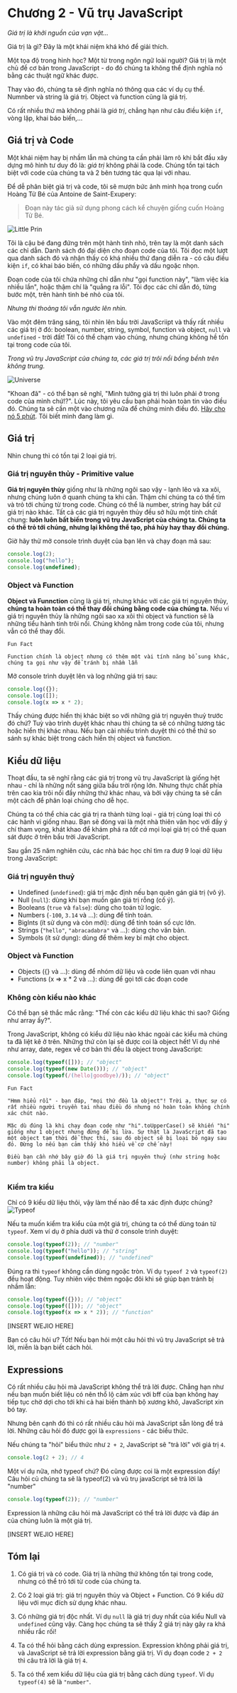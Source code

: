 # Chương 2 - Vũ trụ JavaScript

*Giá trị là khởi nguồn của vạn vật...*

Giá trị là gì? Đây là một khái niệm khá khó để giải thích.

Một tọa độ trong hình học? Một từ trong ngôn ngữ loài người? Giá trị là một chủ đề cơ bản trong JavaScript - do đó chúng ta không thể định nghĩa nó bằng các thuật ngữ khác được. 

Thay vào đó, chúng ta sẽ định nghĩa nó thông qua các ví dụ cụ thể. Numnber và string là giá trị. Object và function cũng là giá trị.

Có rất nhiều thứ mà không phải là *giá trị*, chẳng hạn như câu điều kiện `if`, vòng lặp, khai báo biến,...

## Giá trị và Code

Một khái niệm hay bị nhầm lẫn mà chúng ta cần phải làm rõ khi bắt đầu xây dựng mô hình tư duy đó là: *giá trị* không phải là code. Chúng tồn tại tách biệt với code của chúng ta và 2 bên tương tác qua lại với nhau.

Để dễ phân biệt giá trị và code, tôi sẽ mượn bức ảnh minh họa trong cuốn Hoàng Tử Bé của Antoine de Saint-Exupery:

> Đoạn này tác giả sử dụng phong cách kể chuyện giống cuốn Hoàng Tử Bé.

![Little Prin](./medias/little_prin.png)

Tôi là cậu bé đang đứng trên một hành tinh nhỏ, trên tay là một danh sách các chỉ dẫn. Danh sách đó đại diện cho đoạn code của tôi. Tôi đọc một lượt qua danh sách đó và nhận thấy có khá nhiều thứ đang diễn ra - có câu điều kiện `if`, có khai báo biến, có những dấu phẩy và dấu ngoặc nhọn.

Đoạn code của tôi chứa những chỉ dẫn như "gọi function này", "làm việc kia nhiều lần", hoặc thậm chí là "quẳng ra lỗi". Tôi đọc các chỉ dẫn đó, từng bước một, trên hành tinh bé nhỏ của tôi.

*Nhưng thi thoảng tôi vẫn ngước lên nhìn.*

Vào một đêm trăng sáng, tôi nhìn lên bầu trời JavaScriipt và thấy rất nhiều các giá trị ở đó: boolean, number, string, symbol, function và object, `null` và `undefined` - trời đất! Tôi có thể chạm vào chúng, nhưng chúng không hề tồn tại trong code của tôi.

*Trong vũ trụ JavaScript của chúng ta, các giá trị trôi nổi bồng bềnh trên không trung.*

![Universe](./medias/universe.png)

"Khoan đã" - có thể bạn sẽ nghĩ, "Mình tưởng giá trị thì luôn phải ở trong code của mình chứ!?". Lúc này, tôi yêu cầu bạn phải hoàn toàn tin vào điều đó. Chúng ta sẽ cần một vào chương nữa để chứng minh điều đó. [Hãy cho nó 5 phút](https://signalvnoise.com/posts/3124-give-it-five-minutes). Tôi biết mình đang làm gì.

## Giá trị

Nhìn chung thì có tồn tại 2 loại giá trị.

### Giá trị nguyên thủy - Primitive value
**Giá trị nguyên thủy** giống như là những ngôi sao vậy - lạnh lẽo và xa xôi, nhưng chúng luôn ở quanh chúng ta khi cần. Thậm chí chúng ta có thể tìm và trỏ tới chúng từ trong code. Chúng có thể là number, string hay bất cứ giá trị nào khác. Tất cả các giá trị nguyên thủy đều sở hữu một tính chất chung: **luôn luôn bất biến trong vũ trụ JavaScript của chúng ta. Chúng ta có thể trỏ tới chúng, nhưng lại không thể tạo, phá hủy hay thay đổi chúng.**

Giờ hãy thử mở console trình duyệt của bạn lên và chạy đoạn mã sau:

```jsx
console.log(2);
console.log("hello");
console.log(undefined);
```

### Object và Function
**Object và Funnction** cũng là giá trị, nhưng khác với các giá trị nguyên thủy, **chúng ta hoàn toàn có thể thay đổi chúng bằng code của chúng ta.** Nếu ví giá trị nguyên thủy là những ngôi sao xa xôi thì object và function sẽ là những tiểu hành tinh trôi nổi. Chúng không nằm trong code của tôi, nhưng vẫn có thể thay đổi. 

```
Fun Fact 

Function chính là object nhưng có thêm một vài tính năng bổ sung khác, chúng ta gọi như vậy để tránh bị nhầm lẫn
```

Mở console trình duyệt lên và log những giá trị sau:
```jsx
console.log({});
console.log([]);
console.log(x => x * 2);
```

Thấy chúng được hiển thị khác biệt so với những giá trị nguyên thuỷ trước đó chứ? Tuỳ vào trình duyệt khác nhau thì chúng ta sẽ có những tương tác hoặc hiển thị khác nhau. Nếu bạn cài nhiều trình duyệt thì có thể thử so sánh sự khác biệt trong cách hiển thị object và function.

## Kiểu dữ liệu

Thoạt đầu, ta sẽ nghĩ rằng các giá trị trong vũ trụ JavaScript là giống hệt nhau - chỉ là những nốt sáng giữa bầu trời rộng lớn. Nhưng thực chất phía trên cao kia trôi nổi đầy những thứ khác nhau, và bởi vậy chúng ta sẽ cần một cách để phân loại chúng cho dễ học.

Chúng ta có thể chia các giá trị ra thành từng loại - giá trị cùng loại thì có các hành vi giống nhau. Bạn sẽ đóng vai là một nhà thiên văn học với đầy ý chí tham vọng, khát khao để khám phá ra *tất cả* mọi loại giá trị có thể quan sát được ở trên bầu trời JavaScript.

Sau gần 25 năm nghiên cứu, các nhà bác học chỉ tìm ra đượ 9 loại dữ liệu trong JavaScript:

### Giá trị nguyên thuỷ
- Undefined (`undefined`): giá trị mặc định nếu bạn quên gán giá trị (vô ý).
- Null (`null`): dùng khi bạn muốn gán giá trị rỗng (cố ý).
- Booleans (`true` và `false`): dùng cho toán tử logic.
- Numbers (`-100`, `3.14` và ...): dùng để tính toán.
- BigInts (ít sử dụng và còn mới): dùng để tính toán số cực lớn.
- Strings (`"hello"`, `"abracadabra"` và ...): dùng cho văn bản.
- Symbols (ít sử dụng): dùng để thêm key bí mật cho object.

### Object và Function
- Objects ({} và ...): dùng để nhóm dữ liệu và code liên quan với nhau
- Functions (x => x * 2 và ...): dùng để gọi tới các đoạn code

### Không còn kiểu nào khác
Có thể bạn sẽ thắc mắc rằng: "Thế còn các kiểu dữ liệu khác thì sao? Giống như array ấy?".

Trong JavaScript, không có kiểu dữ liệu nào khác ngoài các kiểu mà chúng ta đã liệt kê ở trên. Những thứ còn lại sẽ được coi là object hết! Ví dụ nhé như array, date, regex về cơ bản thì đều là object trong JavaScript:

```jsx
console.log(typeof([])); // "object"
console.log(typeof(new Date())); // "object"
console.log(typeof(/(hello|goodbye)/)); // "object"
```

```
Fun Fact

"Hmm hiểu rồi" - bạn đáp, "mọi thứ đều là object"! Trời ạ, thực sự có rất nhiều người truyền tai nhau điều đó nhưng nó hoàn toàn không chính xác chút nào.

Mặc dù đúng là khi chạy đoạn code như "hi".toUpperCase() sẽ khiến "hi" giống như 1 object nhưng đừng để bị lừa. Sự thật là JavaScript đã tạo một object tạm thời để thực thi, sau đó object sẽ bị loại bỏ ngay sau đó. Đừng lo nếu bạn cảm thấy khó hiểu về cơ chế này!

Điều bạn cần nhớ bây giờ đó là giá trị nguyên thuỷ (như string hoặc number) không phải là object.


```
### Kiểm tra kiểu

Chỉ có 9 kiểu dữ liệu thôi, vậy làm thế nào để ta xác định được chúng?
![Typeof](./medias/typeof.png)

Nếu ta muốn kiểm tra kiểu của một giá trị, chúng ta có thể dùng toán tử `typeof`. Xem ví dụ ở phía dưới và thử ở console trình duyệt:
```jsx
console.log(typeof(2)); // "number"
console.log(typeof("hello")); // "string"
console.log(typeof(undefined)); // "undefined"
```
Đúng ra thì `typeof` không cần dùng ngoặc tròn. Ví dụ `typeof 2` và `typeof(2)` đều hoạt động. Tuy nhiên việc thêm ngoặc đôi khi sẽ giúp bạn tránh bị nhầm lẫn:
```jsx
console.log(typeof({})); // "object"
console.log(typeof([])); // "object"
console.log(typeof(x => x * 2)); // "function"
```

[INSERT WEJIO HERE]

Bạn có câu hỏi ư? Tốt! Nếu bạn hỏi một câu hỏi thì vũ trụ JavaScript sẽ trả lời, miễn là bạn biết cách hỏi.

## Expressions

Có rất nhiều câu hỏi mà JavaScript không thể trả lời được. Chẳng hạn như nếu bạn muốn biết liệu có nên thổ lộ cảm xúc với bff của bạn không hay tiếp tục chờ dợi cho tới khi cả hai biến thành bộ xương khô, JavaScript xin bó tay.

Nhưng bên cạnh đó thì có rất nhiều câu hỏi mà JavaScript sẵn lòng để trả lời. Những câu hỏi đó được gọi là `expressions` - các biểu thức.

Nếu chúng ta "hỏi" biểu thức như `2 + 2`, JavaScript sẽ "trả lời" với giá trị `4`.

```jsx
console.log(2 + 2); // 4
```

Một ví dụ nữa, nhớ typeof chứ? Đó cũng được coi là một expression đấy! Câu hỏi củ chúng ta sẽ là typeof(2) và vũ trụ javaScript sẽ trả lời là "number"

```jsx
console.log(typeof(2)); // "number"
```

Expression là những câu hỏi mà JavaScript có thể trả lời được và đáp án của chúng luôn là một giá trị.

[INSERT WEJIO HERE]

## Tóm lại

1. Có giá trị và có code. Giá trị là những thứ không tồn tại trong code, nhưng có thể trỏ tới từ code của chúng ta.

2. Có 2 loại giá trị: giá trị nguyên thủy và Object + Function. Có 9 kiểu dữ liệu với mục đích sử dụng khác nhau.

3. Có những giá trị độc nhất. Ví dụ `null` là giá trị duy nhất của kiểu Null và `undefined` cũng vậy. Càng học chúng ta sẽ thấy 2 giá trị này gây ra khá nhiều rắc rối!

4. Ta có thể hỏi bằng cách dùng expression. Expression không phải giá trị, và JavaScript sẽ trả lời expression bằng giá trị. Ví dụ đoạn code `2 + 2` thì câu trả lời là giá trị `4`.

5. Ta có thể xem kiểu dữ liệu của giá trị bằng cách dùng `typeof`. Ví dụ `typeof(4)` sẽ là `"number"`.